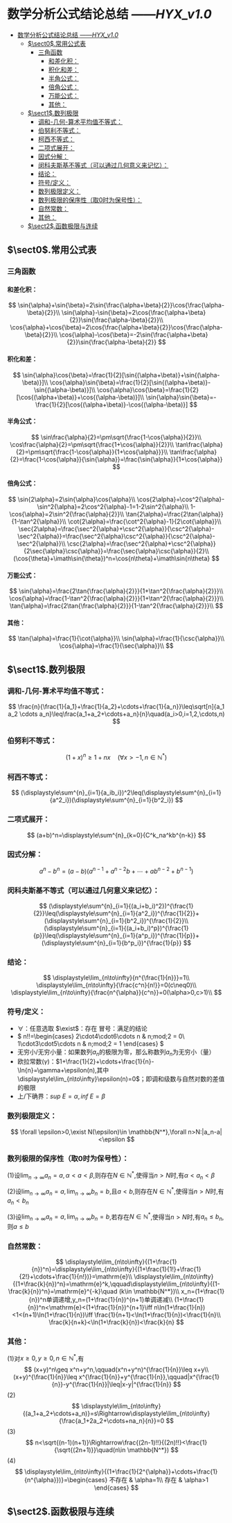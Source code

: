 # 数学分析公式结论总结 _——HYX_v1.0_
- [数学分析公式结论总结 _——HYX_v1.0_](#数学分析公式结论总结-hyx_v10)
  - [$\sect0$.常用公式表](#sect0常用公式表)
    - [三角函数](#三角函数)
      - [和差化积：](#和差化积)
      - [积化和差：](#积化和差)
      - [半角公式：](#半角公式)
      - [倍角公式：](#倍角公式)
      - [万能公式：](#万能公式)
      - [其他：](#其他)
  - [$\sect1$.数列极限](#sect1数列极限)
    - [调和-几何-算术平均值不等式：](#调和-几何-算术平均值不等式)
    - [伯努利不等式：](#伯努利不等式)
    - [柯西不等式：](#柯西不等式)
    - [二项式展开：](#二项式展开)
    - [因式分解：](#因式分解)
    - [闵科夫斯基不等式（可以通过几何意义来记忆）：](#闵科夫斯基不等式可以通过几何意义来记忆)
    - [结论：](#结论)
    - [符号/定义：](#符号定义)
    - [数列极限定义：](#数列极限定义)
    - [数列极限的保序性（取0时为保号性）：](#数列极限的保序性取0时为保号性)
    - [自然常数：](#自然常数)
    - [其他：](#其他-1)
  - [$\sect2$.函数极限与连续](#sect2函数极限与连续)
## $\sect0$.常用公式表
### 三角函数
#### 和差化积：
$$
\sin{\alpha}+\sin{\beta}=2\sin{\frac{\alpha+\beta}{2}}\cos{\frac{\alpha-\beta}{2}}\\
\sin{\alpha}-\sin{\beta}=2\cos{\frac{\alpha+\beta}{2}}\sin{\frac{\alpha-\beta}{2}}\\
\cos{\alpha}+\cos{\beta}=2\cos{\frac{\alpha+\beta}{2}}\cos{\frac{\alpha-\beta}{2}}\\
\cos{\alpha}-\cos{\beta}=-2\sin{\frac{\alpha+\beta}{2}}\sin{\frac{\alpha-\beta}{2}}
$$
#### 积化和差：
$$
\sin{\alpha}\cos{\beta}=\frac{1}{2}[\sin{(\alpha+\beta)}+\sin{(\alpha-\beta)}]\\
\cos{\alpha}\sin{\beta}=\frac{1}{2}[\sin{(\alpha+\beta)}-\sin{(\alpha-\beta)}]\\
\cos{\alpha}\cos{\beta}=\frac{1}{2}[\cos{(\alpha+\beta)}+\cos{(\alpha-\beta)}]\\
\sin{\alpha}\sin{\beta}=-\frac{1}{2}[\cos{(\alpha+\beta)}-\cos{(\alpha-\beta)}]
$$
#### 半角公式：
$$
\sin\frac{\alpha}{2}=\pm\sqrt{\frac{1-\cos{\alpha}}{2}}\\
\cos\frac{\alpha}{2}=\pm\sqrt{\frac{1+\cos{\alpha}}{2}}\\
\tan\frac{\alpha}{2}=\pm\sqrt{\frac{1-\cos{\alpha}}{1+\cos{\alpha}}}\\
\tan\frac{\alpha}{2}=\frac{1-\cos{\alpha}}{\sin{\alpha}}=\frac{\sin{\alpha}}{1+\cos{\alpha}}
$$
#### 倍角公式：
$$
\sin{2\alpha}=2\sin{\alpha}\cos{\alpha}\\
\cos{2\alpha}=\cos^2{\alpha}-\sin^2{\alpha}=2\cos^2{\alpha}-1=1-2\sin^2{\alpha}\\
1-\cos{\alpha}=2\sin^2{\frac{\alpha}{2}}\\
\tan{2\alpha}=\frac{2\tan{\alpha}}{1-\tan^2{\alpha}}\\
\cot{2\alpha}=\frac{\cot^2{\alpha}-1}{2\cot{\alpha}}\\
\sec{2\alpha}=\frac{\sec^2{\alpha}+\csc^2{\alpha}}{\csc^2{\alpha}-\sec^2{\alpha}}=\frac{\sec^2{\alpha}\csc^2{\alpha}}{\csc^2{\alpha}-\sec^2{\alpha}}\\
\csc{2\alpha}=\frac{\sec^2{\alpha}+\csc^2{\alpha}}{2\sec{\alpha}\csc{\alpha}}=\frac{\sec{\alpha}\csc{\alpha}}{2}\\
(\cos{\theta}+\imath\sin{\theta})^n=\cos{n\theta}+\imath\sin{n\theta}
$$
#### 万能公式：
$$
\sin{\alpha}=\frac{2\tan{\frac{\alpha}{2}}}{1+\tan^2{\frac{\alpha}{2}}}\\
\cos{\alpha}=\frac{1-\tan^2{\frac{\alpha}{2}}}{1+\tan^2{\frac{\alpha}{2}}}\\
\tan{\alpha}=\frac{2\tan{\frac{\alpha}{2}}}{1-\tan^2{\frac{\alpha}{2}}}\\
$$
#### 其他：
$$
\tan{\alpha}=\frac{1}{\cot{\alpha}}\\
\sin{\alpha}=\frac{1}{\csc{\alpha}}\\
\cos{\alpha}=\frac{1}{\sec{\alpha}}\\
$$
## $\sect1$.数列极限
### 调和-几何-算术平均值不等式：
$$
\frac{n}{\frac{1}{a_1}+\frac{1}{a_2}+\cdots+\frac{1}{a_n}}\leq\sqrt[n]{a_1 a_2 \cdots a_n}\leq\frac{a_1+a_2+\cdots+a_n}{n}\quad(a_i>0,i=1,2,\cdots,n)
$$
### 伯努利不等式：
$$
(1+x)^n\geq1+nx\quad(\forall x>-1,n\in \mathbb{N^*})
$$
### 柯西不等式：
$$
(\displaystyle\sum^{n}_{i=1}{a_ib_i})^2\leq(\displaystyle\sum^{n}_{i=1}{a^2_i})(\displaystyle\sum^{n}_{i=1}{b^2_i})
$$
### 二项式展开：
$$
(a+b)^n=\displaystyle\sum^{n}_{k=0}{C^k_na^kb^{n-k}}
$$
### 因式分解：
$$
a^n-b^n=(a-b)(a^{n-1}+a^{n-2}b+\cdots+ab^{n-2}+b^{n-1})
$$
### 闵科夫斯基不等式（可以通过几何意义来记忆）：
$$
(\displaystyle\sum^{n}_{i=1}{(a_i+b_i)^2})^{\frac{1}{2}}\leq(\displaystyle\sum^{n}_{i=1}{a^2_i})^{\frac{1}{2}}+(\displaystyle\sum^{n}_{i=1}{b^2_i})^{\frac{1}{2}}\\
(\displaystyle\sum^{n}_{i=1}{(a_i+b_i)^p})^{\frac{1}{p}}\leq(\displaystyle\sum^{n}_{i=1}{a^p_i})^{\frac{1}{p}}+(\displaystyle\sum^{n}_{i=1}{b^p_i})^{\frac{1}{p}}
$$
### 结论：
$$
\displaystyle\lim_{n\to\infty}{n^{\frac{1}{n}}}=1\\
\displaystyle\lim_{n\to\infty}{\frac{c^n}{n!}}=0(c\neq0)\\
\displaystyle\lim_{n\to\infty}{\frac{n^{\alpha}}{c^n}}=0(\alpha>0,c>1)\\
$$
### 符号/定义：
- $\forall$：任意选取	$\exist$：存在 	冒号：满足的结论
- $
n!!=\begin{cases}
2\cdot4\cdot6\cdots n & n\;mod\;2 = 0\\
1\cdot3\cdot5\cdots n & n\;mod\;2 = 1
\end{cases}
$
- 无穷小/无穷小量：如果数列${a_n}$的极限为零，那么称数列${a_n}$为无穷小（量）
- 欧拉常数($\gamma$)：$1+\frac{1}{2}+\cdots+\frac{1}{n}-\ln{n}=\gamma+\epsilon(n),其中\displaystyle\lim_{n\to\infty}\epsilon(n)=0$；即调和级数与自然对数的差值的极限
- 上/下确界：$sup\ E=\alpha,inf\ E=\beta$

### 数列极限定义：
$$
\forall \epsilon>0,\exist N(\epsilon)\in \mathbb{N^*},\forall n>N:|a_n-a|<\epsilon
$$
### 数列极限的保序性（取0时为保号性）：
(1)设$\displaystyle\lim_{n\to\infty}{a_n}=a,\alpha<a<\beta$,则存在$N\in \mathbb{N^*}$,使得当$n>N$时,有$\alpha<a_n<\beta$

(2)设$\displaystyle\lim_{n\to\infty}{a_n}=a,\displaystyle\lim_{n\to\infty}{b_n}=b$,且$a<b$,则存在$N\in \mathbb{N^*}$,使得当$n>N$时,有$a_n<b_n$

(3)设$\displaystyle\lim_{n\to\infty}{a_n}=a,\displaystyle\lim_{n\to\infty}{b_n}=b$,若存在$N\in \mathbb{N^*}$,使得当$n>N$时,有$a_n\leq b_n$,则$a\leq b$

### 自然常数：
$$
\displaystyle\lim_{n\to\infty}{(1+\frac{1}{n})^n}=\displaystyle\lim_{n\to\infty}{(1+\frac{1}{1!}+\frac{1}{2!}+\cdots+\frac{1}{n!})}=\mathrm{e}\\
\displaystyle\lim_{n\to\infty}{(1+\frac{k}{n})^n}=\mathrm{e}^k,\qquad\displaystyle\lim_{n\to\infty}{(1-\frac{k}{n})^n}=\mathrm{e}^{-k}\quad (k\in \mathbb{N^*})\\
x_n=(1+\frac{1}{n})^n单调递增,y_n=(1+\frac{1}{n})^{n+1}单调递减\\
(1+\frac{1}{n})^n<\mathrm{e}<(1+\frac{1}{n})^{n+1}\iff n\ln(1+\frac{1}{n})<1<(n+1)\ln(1+\frac{1}{n})\iff \frac{1}{n+1}<\ln(1+\frac{1}{n})<\frac{1}{n}\\
\frac{k}{n+k}<\ln(1+\frac{k}{n})<\frac{k}{n}
$$
### 其他：
(1)对$x\geq0,y\geq0,n\in \mathbb{N^*},$有
$$
(x+y)^n\geq x^n+y^n,\qquad(x^n+y^n)^{\frac{1}{n}}\leq x+y\\
(x+y)^{\frac{1}{n}}\leq x^{\frac{1}{n}}+y^{\frac{1}{n}},\qquad|x^{\frac{1}{n}}-y^{\frac{1}{n}}|\leq|x-y|^{\frac{1}{n}}
$$
(2)
$$
\displaystyle\lim_{n\to\infty}{(a_1+a_2+\cdots+a_n)}=s\Rightarrow\displaystyle\lim_{n\to\infty}{\frac{a_1+2a_2+\cdots+na_n}{n}}=0
$$
(3)
$$
n<\sqrt{(n-1)(n+1)}\Rightarrow\frac{(2n-1)!!}{(2n)!!}<\frac{1}{\sqrt{(2n+1)}}\quad(n\in \mathbb{N^*})
$$
(4)
$$
\displaystyle\lim_{n\to\infty}{(1+\frac{1}{2^{\alpha}}+\cdots+\frac{1}{n^{\alpha}})}=\begin{cases}
不存在 & \alpha=1\\
存在 & \alpha>1
\end{cases}
$$
## $\sect2$.函数极限与连续

